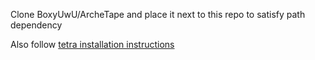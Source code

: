 Clone BoxyUwU/ArcheTape and place it next to this repo to satisfy path dependency

Also follow [tetra installation instructions](https://tetra.seventeencups.net/installation/)

